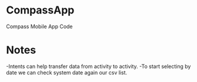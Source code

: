 # CompassApp
Compass Mobile App Code
# Notes
-Intents can help transfer data from activity to activity.
-To start selecting by date we can check system date again our csv list.
